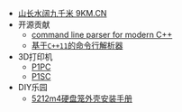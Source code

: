* [山长水阔九千米 9KM.CN](/)
* 开源贡献
    * [command line parser for modern C++](./docs/clips/readme.md)
    * [基于`C++11`的命令行解析器](./docs/clips/readme-zh.md)
* 3D打印机
    * [P1PC](./docs/clips/readme.md)
    * [P1SC](./docs/clips/readme-zh.md)
* DIY乐园
    * [5212m4硬盘笼外壳安装手册](./docs/diy_party/5212_case_box/readme.md)